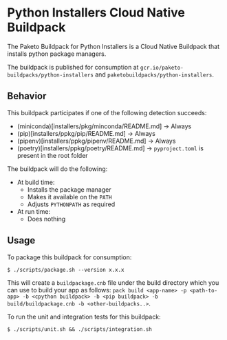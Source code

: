 <!--
SPDX-FileCopyrightText: © 2025 Idiap Research Institute <contact@idiap.ch>
SPDX-FileContributor: Samuel Gaist <samuel.gaist@idiap.ch>

SPDX-License-Identifier: Apache-2.0
-->

# Python Installers Cloud Native Buildpack

The Paketo Buildpack for Python Installers is a Cloud Native Buildpack that
installs python package managers.

The buildpack is published for consumption at
`gcr.io/paketo-buildpacks/python-installers` and
`paketobuildpacks/python-installers`.

## Behavior
This buildpack participates if one of the following detection succeeds:

- (miniconda)[installers/pkg/minconda/README.md] -> Always
- (pip)[installers/ppkg/pip/README.md] -> Always
- (pipenv)[installers/ppkg/pipenv/README.md] -> Always
- (poetry)[installers/ppkg/poetry/README.md] -> `pyproject.toml` is present in the root folder

The buildpack will do the following:
* At build time:
  - Installs the package manager
  - Makes it available on the `PATH`
  - Adjusts `PYTHONPATH` as required
* At run time:
  - Does nothing

## Usage

To package this buildpack for consumption:
```
$ ./scripts/package.sh --version x.x.x
```
This will create a `buildpackage.cnb` file under the build directory which you
can use to build your app as follows: `pack build <app-name> -p <path-to-app>
-b <cpython buildpack> -b <pip buildpack> -b build/buildpackage.cnb -b
<other-buildpacks..>`.

To run the unit and integration tests for this buildpack:
```
$ ./scripts/unit.sh && ./scripts/integration.sh
```
